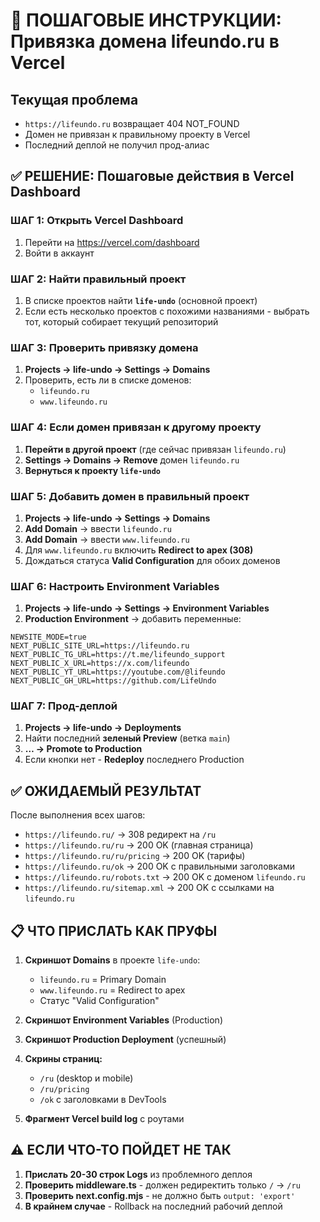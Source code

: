 # 🚨 ПОШАГОВЫЕ ИНСТРУКЦИИ: Привязка домена lifeundo.ru в Vercel

## Текущая проблема
- `https://lifeundo.ru` возвращает 404 NOT_FOUND
- Домен не привязан к правильному проекту в Vercel
- Последний деплой не получил прод-алиас

## ✅ РЕШЕНИЕ: Пошаговые действия в Vercel Dashboard

### ШАГ 1: Открыть Vercel Dashboard
1. Перейти на https://vercel.com/dashboard
2. Войти в аккаунт

### ШАГ 2: Найти правильный проект
1. В списке проектов найти **`life-undo`** (основной проект)
2. Если есть несколько проектов с похожими названиями - выбрать тот, который собирает текущий репозиторий

### ШАГ 3: Проверить привязку домена
1. **Projects → life-undo → Settings → Domains**
2. Проверить, есть ли в списке доменов:
   - `lifeundo.ru`
   - `www.lifeundo.ru`

### ШАГ 4: Если домен привязан к другому проекту
1. **Перейти в другой проект** (где сейчас привязан `lifeundo.ru`)
2. **Settings → Domains → Remove** домен `lifeundo.ru`
3. **Вернуться к проекту `life-undo`**

### ШАГ 5: Добавить домен в правильный проект
1. **Projects → life-undo → Settings → Domains**
2. **Add Domain** → ввести `lifeundo.ru`
3. **Add Domain** → ввести `www.lifeundo.ru`
4. Для `www.lifeundo.ru` включить **Redirect to apex (308)**
5. Дождаться статуса **Valid Configuration** для обоих доменов

### ШАГ 6: Настроить Environment Variables
1. **Projects → life-undo → Settings → Environment Variables**
2. **Production Environment** → добавить переменные:

```
NEWSITE_MODE=true
NEXT_PUBLIC_SITE_URL=https://lifeundo.ru
NEXT_PUBLIC_TG_URL=https://t.me/lifeundo_support
NEXT_PUBLIC_X_URL=https://x.com/lifeundo
NEXT_PUBLIC_YT_URL=https://youtube.com/@lifeundo
NEXT_PUBLIC_GH_URL=https://github.com/LifeUndo
```

### ШАГ 7: Прод-деплой
1. **Projects → life-undo → Deployments**
2. Найти последний **зеленый Preview** (ветка `main`)
3. **… → Promote to Production**
4. Если кнопки нет - **Redeploy** последнего Production

## ✅ ОЖИДАЕМЫЙ РЕЗУЛЬТАТ

После выполнения всех шагов:

- `https://lifeundo.ru/` → 308 редирект на `/ru`
- `https://lifeundo.ru/ru` → 200 OK (главная страница)
- `https://lifeundo.ru/ru/pricing` → 200 OK (тарифы)
- `https://lifeundo.ru/ok` → 200 OK с правильными заголовками
- `https://lifeundo.ru/robots.txt` → 200 OK с доменом `lifeundo.ru`
- `https://lifeundo.ru/sitemap.xml` → 200 OK с ссылками на `lifeundo.ru`

## 📋 ЧТО ПРИСЛАТЬ КАК ПРУФЫ

1. **Скриншот Domains** в проекте `life-undo`:
   - `lifeundo.ru` = Primary Domain
   - `www.lifeundo.ru` = Redirect to apex
   - Статус "Valid Configuration"

2. **Скриншот Environment Variables** (Production)

3. **Скриншот Production Deployment** (успешный)

4. **Скрины страниц:**
   - `/ru` (desktop и mobile)
   - `/ru/pricing`
   - `/ok` с заголовками в DevTools

5. **Фрагмент Vercel build log** с роутами

## ⚠️ ЕСЛИ ЧТО-ТО ПОЙДЕТ НЕ ТАК

1. **Прислать 20-30 строк Logs** из проблемного деплоя
2. **Проверить middleware.ts** - должен редиректить только `/` → `/ru`
3. **Проверить next.config.mjs** - не должно быть `output: 'export'`
4. **В крайнем случае** - Rollback на последний рабочий деплой
